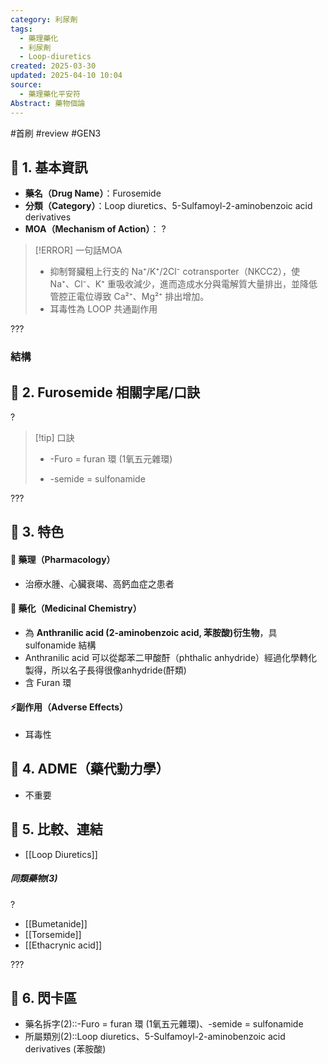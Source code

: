 ```yaml
---
category: 利尿劑
tags:
  - 藥理藥化
  - 利尿劑
  - Loop-diuretics
created: 2025-03-30
updated: 2025-04-10 10:04
source:
  - 藥理藥化平安符
Abstract: 藥物個論
---
```


#首刷 #review #GEN3

## 🔹 1. 基本資訊
- **藥名（Drug Name）**：Furosemide
- **分類（Category）**：Loop diuretics、5-Sulfamoyl-2-aminobenzoic acid derivatives
- **MOA（Mechanism of Action）**：
?
> [!ERROR] 一句話MOA
> - 抑制腎臟粗上行支的 Na⁺/K⁺/2Cl⁻ cotransporter（NKCC2），使 Na⁺、Cl⁻、K⁺ 重吸收減少，進而造成水分與電解質大量排出，並降低管腔正電位導致 Ca²⁺、Mg²⁺ 排出增加。
> - 耳毒性為 LOOP 共通副作用

???


### 結構




## 🔹 2. Furosemide 相關字尾/口訣
?
> [!tip] 口訣
> - -Furo = furan 環 (1氧五元雜環)
> 
>  - -semide = sulfonamide

???

## 🔹 3. 特色
#### 🧪 藥理（Pharmacology）
- 治療水腫、心臟衰竭、高鈣血症之患者


#### 🧬 藥化（Medicinal Chemistry）
- 為 **Anthranilic acid (2-aminobenzoic acid, 苯胺酸)衍生物**，具 sulfonamide 結構
- Anthranilic acid 可以從鄰苯二甲酸酐（phthalic anhydride）經過化學轉化製得，所以名子長得很像anhydride(酐類)
- 含 Furan 環



#### ⚡副作用（Adverse Effects）

- 耳毒性


## 🔹 4. ADME（藥代動力學）
 - 不重要
## 🔹 5. 比較、連結

- [[Loop Diuretics]]

##### 同類藥物(3)
?
- [[Bumetanide]]
- [[Torsemide]]
- [[Ethacrynic acid]]

???


## 🔹 6. 閃卡區

- 藥名拆字(2)::-Furo = furan 環 (1氧五元雜環)、-semide = sulfonamide
- 所屬類別(2)::Loop diuretics、5-Sulfamoyl-2-aminobenzoic acid derivatives (苯胺酸)



